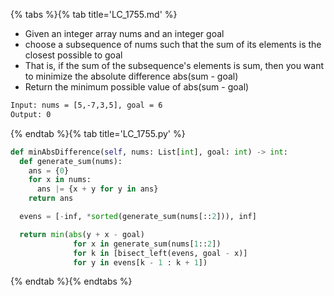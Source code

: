 {% tabs %}{% tab title='LC_1755.md' %}

* Given an integer array nums and an integer goal
* choose a subsequence of nums such that the sum of its elements is the closest possible to goal
* That is, if the sum of the subsequence's elements is sum, then you want to minimize the absolute difference abs(sum - goal)
* Return the minimum possible value of abs(sum - goal)

```txt
Input: nums = [5,-7,3,5], goal = 6
Output: 0
```

{% endtab %}{% tab title='LC_1755.py' %}

```py
def minAbsDifference(self, nums: List[int], goal: int) -> int:
  def generate_sum(nums):
    ans = {0}
    for x in nums:
      ans |= {x + y for y in ans}
    return ans

  evens = [-inf, *sorted(generate_sum(nums[::2])), inf]

  return min(abs(y + x - goal)
              for x in generate_sum(nums[1::2])
              for k in [bisect_left(evens, goal - x)]
              for y in evens[k - 1 : k + 1])
```

{% endtab %}{% endtabs %}
